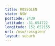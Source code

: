 ```yaml
---
title: ROSSGLEN
state: NSW
postcode: 2439
latitude: -31.654722
longitude: 152.652155
url: /nsw/rossglen/
layout: suburb
---
```

